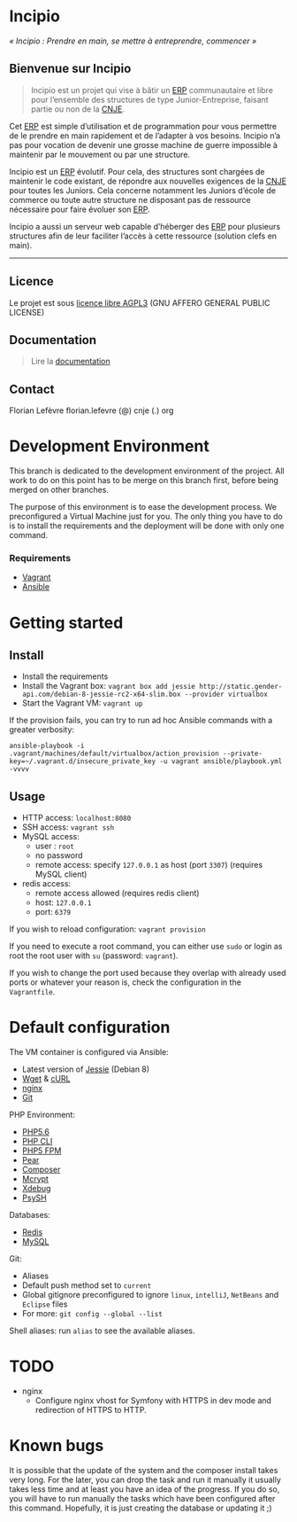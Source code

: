 Incipio
===
*« Incipio : Prendre en main, se mettre à entreprendre, commencer »*

## Bienvenue sur Incipio

> Incipio est un projet qui vise à bâtir un [ERP](http://fr.wikipedia.org/wiki/Progiciel_de_gestion_int%C3%A9gr%C3%A9) communautaire et libre pour l’ensemble des structures de type Junior-Entreprise, faisant partie ou non de la [CNJE](http://www.junior-entreprises.com/).

Cet [ERP](http://fr.wikipedia.org/wiki/Progiciel_de_gestion_int%C3%A9gr%C3%A9) est simple d’utilisation et de programmation pour vous permettre de le prendre en main rapidement et de l’adapter à vos besoins. Incipio n’a pas pour vocation de devenir une grosse machine de guerre impossible à maintenir par le mouvement ou par une structure.

Incipio est un [ERP](http://fr.wikipedia.org/wiki/Progiciel_de_gestion_int%C3%A9gr%C3%A9) évolutif. Pour cela, des structures sont chargées de maintenir le code existant, de répondre aux nouvelles exigences de la [CNJE](http://www.junior-entreprises.com/) pour toutes les Juniors. Cela concerne notamment les Juniors d’école de commerce ou toute autre structure ne disposant pas de ressource nécessaire pour faire évoluer son [ERP](http://fr.wikipedia.org/wiki/Progiciel_de_gestion_int%C3%A9gr%C3%A9).

Incipio a aussi un serveur web capable d’héberger des [ERP](http://fr.wikipedia.org/wiki/Progiciel_de_gestion_int%C3%A9gr%C3%A9) pour plusieurs structures afin de leur faciliter l’accès à cette ressource (solution clefs en main).

---

## Licence

Le projet est sous [licence libre AGPL3](http://www.gnu.org/licenses/agpl-3.0.html) (GNU AFFERO GENERAL PUBLIC LICENSE)


## Documentation

> Lire la [documentation](https://github.com/flef/Incipio/wiki)

## Contact

Florian Lefèvre 
florian.lefevre (@) cnje (.) org



# Development Environment

This branch is dedicated to the development environment of the project. All work to do on this point has to be merge on this branch first, before being merged on other branches.

The purpose of this environment is to ease the development process. We preconfigured a Virtual Machine just for you. The only thing you have to do is to install the requirements and the deployment will be done with only one command.

### Requirements

* [Vagrant](http://docs.vagrantup.com/)
* [Ansible](http://docs.ansible.com/)

# Getting started

## Install

* Install the requirements
* Install the Vagrant box: `vagrant box add jessie http://static.gender-api.com/debian-8-jessie-rc2-x64-slim.box --provider virtualbox`
* Start the Vagrant VM: `vagrant up`

If the provision fails, you can try to run ad hoc Ansible commands with a greater verbosity:

```
ansible-playbook -i .vagrant/machines/default/virtualbox/action_provision --private-key=~/.vagrant.d/insecure_private_key -u vagrant ansible/playbook.yml -vvvv
```

## Usage

* HTTP access: `localhost:8080`
* SSH access: `vagrant ssh`
* MySQL access:
    * user : `root`
    * no password
    * remote access: specify `127.0.0.1` as host (port `3307`) (requires MySQL client)
* redis access:
    * remote access allowed (requires redis client)
    * host: `127.0.0.1`
    * port: `6379`

If you wish to reload configuration: `vagrant provision`

If you need to execute a root command, you can either use `sudo` or login as root the root user with `su` (password:
`vagrant`).

If you wish to change the port used because they overlap with already used ports or whatever your reason is, check
the configuration in the `Vagrantfile`.

# Default configuration

The VM container is configured via Ansible:

* Latest version of [Jessie](https://www.debian.org/releases/jessie/index.en.html) (Debian 8)
* [Wget](http://www.gnu.org/software/wget/) & [cURL](http://curl.haxx.se/)
* [nginx](http://nginx.org/)
* [Git](http://git-scm.com/)

PHP Environment:
* [PHP5.6](http://php.net/)
* [PHP CLI](http://www.php-cli.com/)
* [PHP5 FPM](http://php-fpm.org/)
* [Pear](http://pear.php.net/)
* [Composer](https://getcomposer.org/)
* [Mcrypt](http://php.net/manual/fr/book.mcrypt.php)
* [Xdebug](http://xdebug.org/)
* [PsySH](http://psysh.org/)

Databases:
* [Redis](http://redis.io/)
* [MySQL](https://www.mysql.fr/)

Git:
* Aliases
* Default push method set to `current`
* Global gitignore preconfigured to ignore `linux`, `intelliJ`, `NetBeans` and `Eclipse` files
* For more: `git config --global --list`

Shell aliases: run `alias` to see the available aliases.

# TODO

* nginx
    * Configure nginx vhost for Symfony with HTTPS in dev mode and redirection of HTTPS to HTTP.

# Known bugs

It is possible that the update of the system and the composer install takes very long. For the later, you can drop the task and run it manually it usually takes less time and at least you have an idea of the progress. If you do so, you will have to run manually the tasks which have been configured after this command. Hopefully, it is just creating the database or updating it ;)
